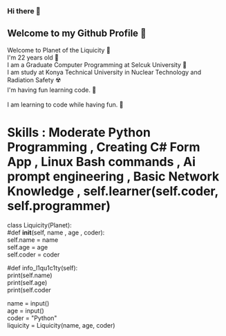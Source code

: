 ### Hi there 👋

<!--
**melihcan1376/melihcan1376** is a ✨ _special_ ✨ repository because its `README.md` (this file) appears on your GitHub profile.

Here are some ideas to get you started:

- 🔭 I’m currently working on ...
- 🌱 I’m currently learning ...
- 👯 I’m looking to collaborate on ...
- 🤔 I’m looking for help with ...
- 💬 Ask me about ...
- 📫 How to reach me: ...
- 😄 Pronouns: ...
- ⚡ Fun fact: ...
-->
## Welcome to my Github Profile 📀
Welcome to Planet of the Liquicity 💎<br/>
I'm 22 years old 🎂<br/>
I am a Graduate Computer Programming at Selcuk University 🏫<br/>
I am study at Konya Technical University in Nuclear Technology and Radiation Safety ☢️<br/>
I'm having fun learning code.  🎡 <br/>          
I am learning to code while having fun. 🎠 <br/>

# Skills : Moderate Python Programming , Creating C# Form App , Linux Bash commands , Ai prompt engineering , Basic Network Knowledge , self.learner(self.coder, self.programmer)<br/>

class Liquicity(Planet):<br/>
    #def __init__(self, name , age , coder):<br/>
        self.name = name<br/>
        self.age  = age<br/>
        self.coder = coder<br/>

   #def info_l1qu1c1ty(self):<br/>
       print(self.name)<br/>
       print(self.age)<br/>
       print(self.coder<br/>

name = input()<br/>
age = input()<br/>
coder = "Python"<br/>
liquicity = Liquicity(name, age, coder)<br/>
